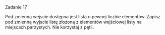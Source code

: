 Zadanie 17

Pod zmienną wejscie dostępna jest lista o pewnej liczbie elementów. Zapisz pod zmienną wyjscie listę złożoną z elementów wejściowej listy na miejscach parzystych. Nie korzystaj z pętli.
